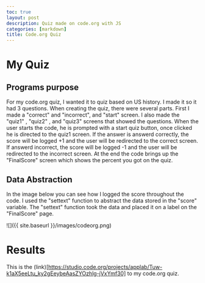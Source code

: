 ```yaml
---
toc: true
layout: post
description: Quiz made on code.org with JS
categories: [markdown]
title: Code.org Quiz
---
```


# My Quiz

## Programs purpose

For my code.org quiz, I wanted it to quiz based on US history. I made it so it had 3 questions. When creating the quiz, there were several parts. First I made a "correct" and "incorrect", and "start" screen. I also made the "quiz1" , "quiz2" , and "quiz3" screens that showed the questions. When the user starts the code, he is prompted with a start quiz button, once clicked he is directed to the quiz1 screen. If the answer is answerd correctly, the score will be logged +1 and the user will be redirected to the correct screen. If answerd incorrect, the score will be logged -1 and the user will be redirected to the incorrect screen. At the end the code brings up the "FinalScore" screen which shows the percent you got on the quiz.


## Data Abstraction

In the image below you can see how I logged the score throughout the code. I used the "settext" function to abstract the data stored in the "score" variable. The "settext" function took the data and placed it on a label on the "FinalScore" page.

![]({{ site.baseurl }}/images/codeorg.png)


# Results

This is the (link)[https://studio.code.org/projects/applab/Tuw-k1aX5eeLtu_ky2gEeybeAasZYOzhlg-jVxYmf30] to my code.org quiz.